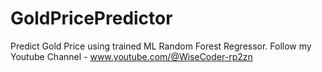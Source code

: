 # GoldPricePredictor
Predict Gold Price using trained ML Random Forest Regressor. 
Follow my Youtube Channel - www.youtube.com/@WiseCoder-rp2zn
